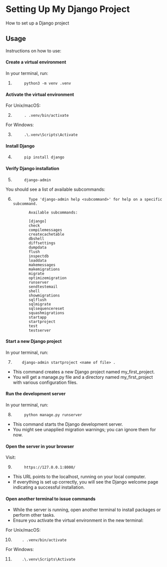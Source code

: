 # Setting Up My Django Project

How to set up a Django project

## Usage

Instructions on how to use:

#### Create a virtual environment

In your terminal, run:

1.          python3 -m venv .venv

#### Activate the virtual environment

For Unix/macOS:

2.          . .venv/bin/activate


For Windows:

3.          .\.venv\Scripts\Activate

#### Install Django

4.          pip install django

#### Verify Django installation

5.          django-admin

You should see a list of available subcommands:

6.            Type 'django-admin help <subcommand>' for help on a specific subcommand.

              Available subcommands:

              [django]
              check
              compilemessages
              createcachetable
              dbshell
              diffsettings
              dumpdata
              flush
              inspectdb
              loaddata
              makemessages
              makemigrations
              migrate
              optimizemigration
              runserver
              sendtestemail
              shell
              showmigrations
              sqlflush
              sqlmigrate
              sqlsequencereset
              squashmigrations
              startapp
              startproject
              test
              testserver

#### Start a new Django project

In your terminal, run:

7.         django-admin startproject <name of file> .

- This command creates a new Django project named my_first_project.
- You will get a manage.py file and a directory named my_first_project with various configuration files.

#### Run the development server

In your terminal, run:

8.          python manage.py runserver

- This command starts the Django development server.
- You might see unapplied migration warnings; you can ignore them for now.

#### Open the server in your browser

Visit:

9.          https://127.0.0.1:8000/

- This URL points to the localhost, running on your local computer.
- If everything is set up correctly, you will see the Django welcome page indicating a successful installation.

#### Open another terminal to issue commands

- While the server is running, open another terminal to install packages or perform other tasks.
- Ensure you activate the virtual environment in the new terminal:

For Unix/macOS:

10.         . .venv/bin/activate

For Windows:

11.         .\.venv\Scripts\Activate
